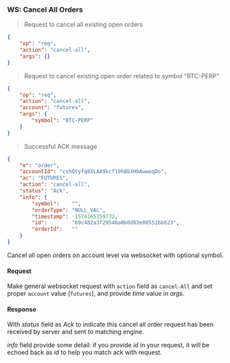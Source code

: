 ### WS: Cancel All Orders

> Request to cancel all existing open orders 

```json
{
    "op": "req",
    "action": "cancel-all",
    "args": {}
}
```

> Request to cancel existing open order related to symbol "BTC-PERP"

```json
{
    "op": "req",
    "action": "cancel-all",
    "account": "futures",
    "args": {
        "symbol": "BTC-PERP"
    }
}
```

> Successful ACK message

```json
{
    "m": "order",
    "accountId": "cshQtyfq8XLAA9kcf19h8bXHbAwwoqDo",
    "ac": "FUTURES",
    "action": "cancel-all",
    "status": "Ack",
    "info": {
        "symbol":    "",
        "orderType": "NULL_VAL",
        "timestamp":  1574165159732,
        "id":        "69c482a3f29540a0b0d83e00551bb623",
        "orderId":   ""
    }
}
```

Cancel all open orders on account level via websocket with optional symbol.

#### Request

Make general websocket request with `action` field as `cancel-All` and set proper `account` value (`futures`), and provide *time* value in *args*.

#### Response

With *status* field as *Ack* to indicate this cancel all order request has been received by server and sent to matching engine. 

*info* field provide some detail: if you provide *id* in your request, it will be echoed back as *id* to help you match ack with request.
